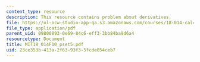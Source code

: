 ```yaml
---
content_type: resource
description: This resource contains problem about derivatives.
file: https://ol-ocw-studio-app-qa.s3.amazonaws.com/courses/18-014-calculus-with-theory-fall-2010/23ce353b413a2f6393f35fcde054ceb7_MIT18_014F10_pset5.pdf
file_type: application/pdf
parent_uid: 09800893-0e69-84c6-eff3-3bb84ba9d6a4
resourcetype: Document
title: MIT18_014F10_pset5.pdf
uid: 23ce353b-413a-2f63-93f3-5fcde054ceb7
---
```

